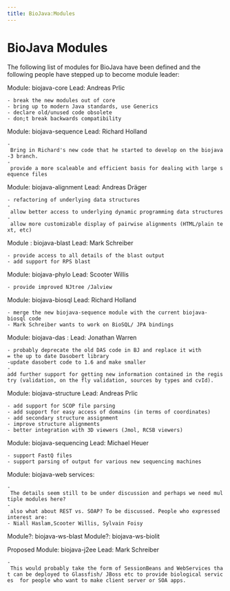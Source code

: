 ```yaml
---
title: BioJava:Modules
---
```


BioJava Modules
===============

The following list of modules for BioJava have been defined and the
following people have stepped up to become module leader:

Module: biojava-core Lead: Andreas Prlic

`- break the new modules out of core`  
`- bring up to modern Java standards, use Generics`  
`- declare old/unused code obsolete`  
`- don;t break backwards compatibility`

Module: biojava-sequence Lead: Richard Holland

`- Bring in Richard's new code that he started to develop on the biojava-3 branch.`  
`- provide a more scaleable and efficient basis for dealing with large sequence files`  

Module: biojava-alignment Lead: Andreas Dräger

`- refactoring of underlying data structures`  
`- allow better access to underlying dynamic programming data structures`  
`- allow more customizable display of pairwise alignments (HTML/plain text, etc)`

Module : biojava-blast Lead: Mark Schreiber

`- provide access to all details of the blast output`  
`- add support for RPS blast`

Module: biojava-phylo Lead: Scooter Willis

`- provide improved NJtree /Jalview`  

Module: biojava-biosql Lead: Richard Holland

`- merge the new biojava-sequence module with the current biojava-biosql code `  
`- Mark Schreiber wants to work on BioSQL/ JPA bindings`

Module: biojava-das : Lead: Jonathan Warren

`- probably deprecate the old DAS code in BJ and replace it with`  
`= the up to date Dasobert library`  
`-update dasobert code to 1.6 and make smaller`  
`-add further support for getting new information contained in the registry (validation, on the fly validation, sources by types and cvId).`

Module: biojava-structure Lead: Andreas Prlic

`- add support for SCOP file parsing`  
`- add support for easy access of domains (in terms of coordinates)`  
`- add secondary structure assignment`  
`- improve structure alignments`  
`- better integration with 3D viewers (Jmol, RCSB viewers)`

Module: biojava-sequencing Lead: Michael Heuer

`- support FastQ files`  
`- support parsing of output for various new sequencing machines`

Module: biojava-web services:

`- The details seem still to be under discussion and perhaps we need multiple modules here?`  
`- also what about REST vs. SOAP? To be discussed. People who expressed interest are:`  
`- Niall Haslam,Scooter Willis, Sylvain Foisy`

Module?: biojava-ws-blast Module?: biojava-ws-biolit

Proposed Module: biojava-j2ee Lead: Mark Schreiber

`- This would probably take the form of SessionBeans and WebServices that can be deployed to Glassfish/ JBoss etc to provide biological services  for people who want to make client server or SOA apps.`
